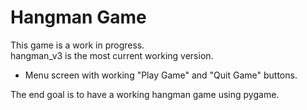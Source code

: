 # Hangman Game
This game is a work in progress.  
hangman_v3 is the most current working version.
 - Menu screen with working "Play Game" and "Quit Game" buttons.

The end goal is to have a working hangman game using pygame.
